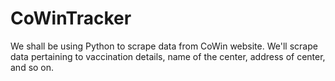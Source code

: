# CoWinTracker
We shall be using Python to scrape data from CoWin website. We'll scrape data pertaining to vaccination details, name of the center, address of center, and so on.
